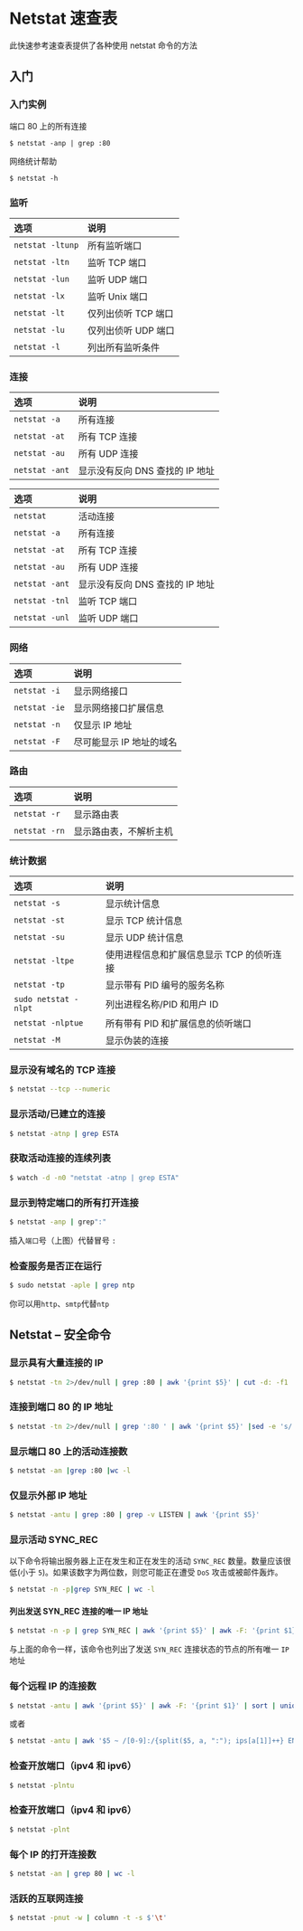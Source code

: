 Netstat 速查表
===

此快速参考速查表提供了各种使用 netstat 命令的方法

入门
-----

### 入门实例

端口 80 上的所有连接

```shell
$ netstat -anp | grep :80
```

网络统计帮助

```shell
$ netstat -h
```

### 监听

选项 | 说明
:- | :-
`netstat -ltunp` | 所有监听端口
`netstat -ltn`   | 监听 TCP 端口
`netstat -lun`   | 监听 UDP 端口
`netstat -lx`    | 监听 Unix 端口
`netstat -lt` | 仅列出侦听 TCP 端口
`netstat -lu` | 仅列出侦听 UDP 端口
`netstat -l` | 列出所有监听条件

### 连接
<!--rehype:wrap-class=row-span-2-->

选项 | 说明
:- | :-
`netstat -a`  | 所有连接
`netstat -at` | 所有 TCP 连接
`netstat -au` | 所有 UDP 连接
`netstat -ant` | 显示没有反向 DNS 查找的 IP 地址

选项 | 说明
:- | :-
`netstat` | 活动连接
`netstat -a` | 所有连接
`netstat -at` | 所有 TCP 连接
`netstat -au` | 所有 UDP 连接
`netstat -ant` | 显示没有反向 DNS 查找的 IP 地址
`netstat -tnl` | 监听 TCP 端口
`netstat -unl` | 监听 UDP 端口

### 网络

选项 | 说明
:- | :-
`netstat -i`  | 显示网络接口
`netstat -ie` | 显示网络接口扩展信息
`netstat -n` | 仅显示 IP 地址
`netstat -F` | 尽可能显示 IP 地址的域名

### 路由

选项 | 说明
:- | :-
`netstat -r`  | 显示路由表
`netstat -rn` | 显示路由表，不解析主机

### 统计数据
<!--rehype:wrap-class=row-span-3-->

选项 | 说明
:- | :-
`netstat -s`  | 显示统计信息
`netstat -st` | 显示 TCP 统计信息
`netstat -su` | 显示 UDP 统计信息
`netstat -ltpe` | 使用进程信息和扩展信息显示 TCP 的侦听连接
`netstat -tp` | 显示带有 PID 编号的服务名称
`sudo netstat -nlpt` | 列出进程名称/PID 和用户 ID
`netstat -nlptue` | 所有带有 PID 和扩展信息的侦听端口
`netstat -M` | 显示伪装的连接

### 显示没有域名的 TCP 连接

```bash
$ netstat --tcp --numeric
```

### 显示活动/已建立的连接

```bash
$ netstat -atnp | grep ESTA
```

### 获取活动连接的连续列表

```bash
$ watch -d -n0 "netstat -atnp | grep ESTA"
```

### 显示到特定端口的所有打开连接

```bash
$ netstat -anp | grep":"
```

插入`端口`号（上图）代替冒号 `:`

### 检查服务是否正在运行

```bash
$ sudo netstat -aple | grep ntp
```

你可以用`http`、`smtp`代替`ntp`

Netstat – 安全命令
---

### 显示具有大量连接的 IP
<!--rehype:wrap-class=col-span-3-->

```bash
$ netstat -tn 2>/dev/null | grep :80 | awk '{print $5}' | cut -d: -f1 | sort | uniq -c | sort -nr | head
```
<!--rehype:className=wrap-text -->

### 连接到端口 80 的 IP 地址
<!--rehype:wrap-class=col-span-3-->

```bash
$ netstat -tn 2>/dev/null | grep ':80 ' | awk '{print $5}' |sed -e 's/::ffff://' | cut -f1 -d: | sort | uniq -c | sort -rn | head
```
<!--rehype:className=wrap-text -->

### 显示端口 80 上的活动连接数

```bash
$ netstat -an |grep :80 |wc -l
```

### 仅显示外部 IP 地址
<!--rehype:wrap-class=col-span-2-->

```bash
$ netstat -antu | grep :80 | grep -v LISTEN | awk '{print $5}'
```

### 显示活动 SYNC_REC
<!--rehype:wrap-class=row-span-2-->

以下命令将输出服务器上正在发生和正在发生的活动 `SYNC_REC` 数量。数量应该很低(小于 `5`)。如果该数字为两位数，则您可能正在遭受 `DoS` 攻击或被邮件轰炸。

```bash
$ netstat -n -p|grep SYN_REC | wc -l
```

#### 列出发送 SYN_REC 连接的唯一 IP 地址

```bash
$ netstat -n -p | grep SYN_REC | awk '{print $5}' | awk -F: '{print $1}'
```
<!--rehype:className=wrap-text -->

与上面的命令一样，该命令也列出了发送 `SYN_REC` 连接状态的节点的所有唯一 `IP` 地址

### 每个远程 IP 的连接数
<!--rehype:wrap-class=col-span-2-->

```bash
$ netstat -antu | awk '{print $5}' | awk -F: '{print $1}' | sort | uniq -c | sort -n
```
<!--rehype:className=wrap-text -->

或者

```bash
$ netstat -antu | awk '$5 ~ /[0-9]:/{split($5, a, ":"); ips[a[1]]++} END {for (ip in ips) print ips[ip], ip | "sort -k1 -nr"}'
```
<!--rehype:className=wrap-text -->

### 检查开放端口（ipv4 和 ipv6）

```bash
$ netstat -plntu
```

### 检查开放端口（ipv4 和 ipv6）

```bash
$ netstat -plnt
```

### 每个 IP 的打开连接数

```bash
$ netstat -an | grep 80 | wc -l
```

### 活跃的互联网连接

```bash
$ netstat -pnut -w | column -t -s $'\t'
```
